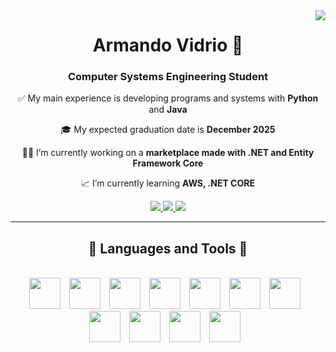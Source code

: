 <img align="right" src="https://visitor-badge.laobi.icu/badge?page_id=ArmandoVidrio.ArmandoVidrio" />
<div align="center">
    <h1>Armando Vidrio 👀</h1>
    <h3>Computer Systems Engineering Student</h3>
</div>

<div align="center">
    <p>✅ My main experience is developing programs and systems with <strong>Python</strong> and <strong>Java</strong></p>
    <p>🎓 My expected graduation date is <strong>December 2025</strong></p>
    <p>👨‍💻 I’m currently working on a <strong>marketplace made with .NET and Entity Framework Core</strong></p>
    <p>📈 I’m currently learning <strong>AWS, .NET CORE</strong></p>

</div>

<div align="center">
    <a href="https://www.linkedin.com/in/armando-vidrio-9b008725b/"> 
    <img src="https://img.shields.io/badge/LinkedIn-0077B5?style=for-the-badge&logo=linkedin&logoColor=white" target="_blank" />
    </a>
    <a href="https://armandovidrio.github.io/"> 
    <img src="https://img.shields.io/badge/Portfolio-FF5722?style=for-the-badge&logo=todoist&logoColor=white" target="_blank" /> <!-- sqlite, safari, google-chrome are other good icon options -->
    </a>
    <a href="mailto:avidrio39@gmail.com"> 
    <img src="https://img.shields.io/badge/Gmail-333333?style=for-the-badge&logo=gmail&logoColor=red" />
    </a>

</div>

---

<h2 align="center" style="padding-down:5px">🔨 Languages and Tools 🔨</h2>
<br/>
<div align="center">
    <img width="50px" style="padding-right:10px" src="https://cdn.jsdelivr.net/gh/devicons/devicon@latest/icons/python/python-original.svg" />
    <img width="50px" style="padding-right:10px" src="https://cdn.jsdelivr.net/gh/devicons/devicon@latest/icons/java/java-original.svg" />
    <img width="50px" style="padding-right:10px" src="https://cdn.jsdelivr.net/gh/devicons/devicon@latest/icons/csharp/csharp-original.svg" />
    <img width="50px" style="padding-right:10px" src="https://cdn.jsdelivr.net/gh/devicons/devicon@latest/icons/dotnetcore/dotnetcore-original.svg" />
    <img width="50px" style="padding-right:10px" src="https://cdn.jsdelivr.net/gh/devicons/devicon@latest/icons/html5/html5-original.svg" />
    <img width="50px" style="padding-right:10px" src="https://cdn.jsdelivr.net/gh/devicons/devicon@latest/icons/css3/css3-original.svg" />
    <img width="50px" style="padding-right:10px" src="https://cdn.jsdelivr.net/gh/devicons/devicon@latest/icons/javascript/javascript-original.svg" />
    <img width="50px" style="padding-right:10px" src="https://cdn.jsdelivr.net/gh/devicons/devicon@latest/icons/bootstrap/bootstrap-original.svg" />      
    <img width="50px" style="padding-right:10px" src="https://cdn.jsdelivr.net/gh/devicons/devicon@latest/icons/docker/docker-original.svg" />
    <img width="50px" style="padding-right:10px" src="https://cdn.jsdelivr.net/gh/devicons/devicon@latest/icons/linux/linux-original.svg" />
    <img width="50px" style="padding-right:10px" src="https://cdn.jsdelivr.net/gh/devicons/devicon@latest/icons/git/git-original.svg" />  
</div>
